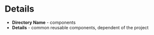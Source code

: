 # Details

- **Directory Name** - components
- **Details** - common reusable components, dependent of the project
